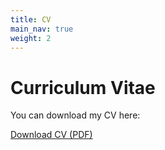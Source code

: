 ```yaml
---
title: CV
main_nav: true
weight: 2
---
```


# Curriculum Vitae

You can download my CV here:

<a href="{{ site.baseurl }}/files_for_upload/Jaros,Benjamin_CV_Sept_2025_public.pdf" 
   download 
   onclick="gtag('event', 'download', {
     event_category: 'Documents',
     event_label: 'CV'
   });">
   Download CV (PDF)
</a>
